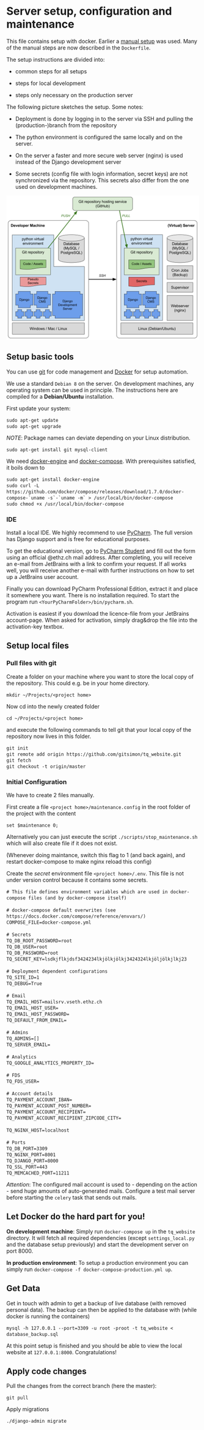 # Server setup, configuration and maintenance

This file contains setup with docker. Earlier a [manual setup](setup_virtualenv.md) was used. Many of the manual steps are now described in the `Dockerfile`.

The setup instructions are divided into:

* common steps for all setups

* steps for local development

* steps only necessary on the production server

The following picture sketches the setup. Some notes:

* Deployment is done by logging in to the server via SSH and pulling the (production-)branch from the repository

* The python environment is configured the same locally and on the server.

* On the server a faster and more secure web server (nginx) is used instead of the Django development server

* Some secrets (config file with login information, secret keys) are not synchronized via the repository. This secrets also differ from the one used on development machines.

![Webstack](webstack.svg)

## Setup basic tools

You can use [git](https://git-scm.com/) for code management and [Docker](//www.docker.com) for setup automation.

We use a standard `Debian 8` on the server. On development machines, any operating system can be used in principle. The instructions here are compiled for a **Debian/Ubuntu** installation.

First update your system:

```shell
sudo apt-get update
sudo apt-get upgrade
```

*NOTE*: Package names can deviate depending on your Linux distribution.

```shell
sudo apt-get install git mysql-client
```

We need [docker-engine](https://docs.docker.com/engine/installation/linux/ubuntulinux/) and [docker-compose](https://docs.docker.com/compose/install/). With prerequisites satisfied, it boils down to

```shell
sudo apt-get install docker-engine
sudo curl -L https://github.com/docker/compose/releases/download/1.7.0/docker-compose-`uname -s`-`uname -m` > /usr/local/bin/docker-compose
sudo chmod +x /usr/local/bin/docker-compose
```

### IDE

Install a local IDE. We highly recommend to use [PyCharm](https://www.jetbrains.com/pycharm/). The full version has Django support and is free for educational purposes.

To get the educational version, go to [PyCharm Student](https://www.jetbrains.com/shop/eform/students) and fill out the form using an official @ethz.ch mail address. After completing, you will receive an e-mail from JetBrains with a link to confirm your request. If all works well, you will receive another e-mail with further instructions on how to set up a JetBrains user account.

Finally you can download PyCharm Professional Edition, extract it and place it somewhere you want. There is no installation required. To start the program run `<YourPyCharmFolder>/bin/pycharm.sh`.

Activation is easiest if you download the licence-file from your JetBrains account-page. When asked for activation, simply drag&drop the file into the activation-key textbox.


## Setup local files

### Pull files with git

Create a folder on your machine where you want to store the local copy of the repository. This could e.g. be in your home directory.

```shell
mkdir ~/Projects/<project home>
```

Now cd into the newly created folder

```shell
cd ~/Projects/<project home>
```

and execute the following commands to tell git that your local copy of the repository now lives in this folder.

```shell
git init
git remote add origin https://github.com/gitsimon/tq_website.git
git fetch
git checkout -t origin/master
```

### Initial Configuration

We have to create 2 files manually.

First create a file `<project home>/maintenance.config` in the root folder of the project with the content

```shell
set $maintenance 0;
```

Alternatively you can just execute the script `./scripts/stop_maintenance.sh` which will also create file if it does not exist.

(Whenever doing maintance, switch this flag to 1 (and back again), and restart docker-compose to make nginx reload this config)

Create the *secret* environment file `<project home>/.env`.
This file is not under version control because it contains some secrets.

```
# This file defines environment variables which are used in docker-compose files (and by docker-compose itself)

# docker-compose default overwrites (see https://docs.docker.com/compose/reference/envvars/)
COMPOSE_FILE=docker-compose.yml

# Secrets
TQ_DB_ROOT_PASSWORD=root
TQ_DB_USER=root
TQ_DB_PASSWORD=root
TQ_SECRET_KEY=lsdkjflkjdsf3424234lkjölkjölkj3424324lkjöljölkjlkj23

# Deployment dependent configurations
TQ_SITE_ID=1
TQ_DEBUG=True

# Email
TQ_EMAIL_HOST=mailsrv.vseth.ethz.ch
TQ_EMAIL_HOST_USER=
TQ_EMAIL_HOST_PASSWORD=
TQ_DEFAULT_FROM_EMAIL=

# Admins
TQ_ADMINS=[]
TQ_SERVER_EMAIL=

# Analytics
TQ_GOOGLE_ANALYTICS_PROPERTY_ID=

# FDS
TQ_FDS_USER=

# Account details
TQ_PAYMENT_ACCOUNT_IBAN=
TQ_PAYMENT_ACCOUNT_POST_NUMBER=
TQ_PAYMENT_ACCOUNT_RECIPIENT=
TQ_PAYMENT_ACCOUNT_RECIPIENT_ZIPCODE_CITY=

TQ_NGINX_HOST=localhost

# Ports
TQ_DB_PORT=3309
TQ_NGINX_PORT=8001
TQ_DJANGO_PORT=8000
TQ_SSL_PORT=443
TQ_MEMCACHED_PORT=11211
```

*Attention*: The configured mail account is used to - depending on the action - send huge amounts of auto-generated mails. Configure a test mail server before starting the `celery` task that sends out mails.


## Let Docker do the hard part for you!

**On development machine**:
Simply run
	``docker-compose up``
in the `tq_website` directory. It will fetch all required dependencies (except `settings_local.py` and the database setup previously) and start the development server on port 8000.

**In production environment**:
To setup a production environment you can simply run ``docker-compose -f docker-compose-production.yml up``.

## Get Data

Get in touch with admin to get a backup of live database (with removed personal data).
The backup can then be applied to the database with (while docker is running the containers)

```shell
mysql -h 127.0.0.1 --port=3309 -u root -proot -t tq_website < database_backup.sql
```
	



	
At this point setup is finished and you should be able to view the local website at `127.0.0.1:8000`. Congratulations!

    
    
## Apply code changes
Pull the changes from the correct branch (here the master):

```shell
git pull
```

Apply migrations

```shell
./django-admin migrate
```
